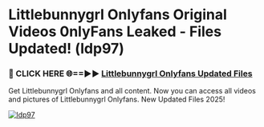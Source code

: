 # Littlebunnygrl Onlyfans Original Videos 0nlyFans Leaked - Files Updated! (ldp97)

<h3>🔴 CLICK HERE 🌐==►► <a href="https://tinyurl.com/ehrbuxhb" rel="nofollow">Littlebunnygrl Onlyfans Updated Files</a></h3>

Get Littlebunnygrl Onlyfans and all content. Now you can access all videos and pictures of Littlebunnygrl Onlyfans. New Updated Files 2025!

[![ldp97](https://i.imgur.com/lVYEuWS.gif)](https://tinyurl.com/ehrbuxhb)
